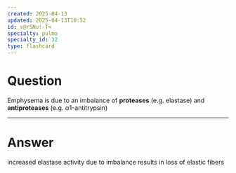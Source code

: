 ```yaml
---
created: 2025-04-13
updated: 2025-04-13T10:52
id: v@rSNu!-T<
specialty: pulmo
specialty_id: 32
type: flashcard
---
```


# Question
Emphysema is due to an imbalance of **proteases** (e.g. elastase) and **antiproteases** (e.g. α1-antitrypsin)

---

# Answer
increased elastase activity due to imbalance results in loss of elastic fibers